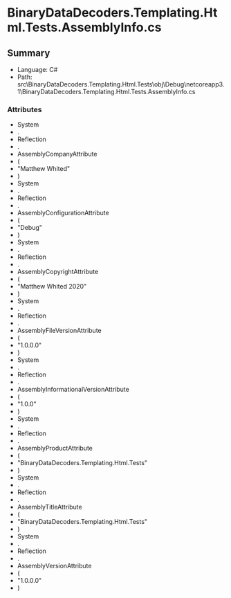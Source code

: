 ﻿# BinaryDataDecoders.Templating.Html.Tests.AssemblyInfo.cs

## Summary

* Language: C#
* Path: src\BinaryDataDecoders.Templating.Html.Tests\obj\Debug\netcoreapp3.1\BinaryDataDecoders.Templating.Html.Tests.AssemblyInfo.cs

### Attributes

 - System
 - .
 - Reflection
 - .
 - AssemblyCompanyAttribute
 - (
 - "Matthew Whited"
 - )
 - System
 - .
 - Reflection
 - .
 - AssemblyConfigurationAttribute
 - (
 - "Debug"
 - )
 - System
 - .
 - Reflection
 - .
 - AssemblyCopyrightAttribute
 - (
 - "Matthew Whited 2020"
 - )
 - System
 - .
 - Reflection
 - .
 - AssemblyFileVersionAttribute
 - (
 - "1.0.0.0"
 - )
 - System
 - .
 - Reflection
 - .
 - AssemblyInformationalVersionAttribute
 - (
 - "1.0.0"
 - )
 - System
 - .
 - Reflection
 - .
 - AssemblyProductAttribute
 - (
 - "BinaryDataDecoders.Templating.Html.Tests"
 - )
 - System
 - .
 - Reflection
 - .
 - AssemblyTitleAttribute
 - (
 - "BinaryDataDecoders.Templating.Html.Tests"
 - )
 - System
 - .
 - Reflection
 - .
 - AssemblyVersionAttribute
 - (
 - "1.0.0.0"
 - )

